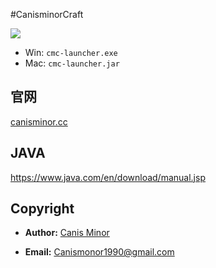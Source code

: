 #CanisminorCraft

![](https://o4j4l4n7h.qnssl.com/20161215-22116-bg.png)

- Win: `cmc-launcher.exe`
- Mac: `cmc-launcher.jar`	

## 官网

[canisminor.cc](http://canisminor.cc)

## JAVA

<https://www.java.com/en/download/manual.jsp>

## Copyright

- **Author:** [Canis Minor](http://canisminor.cc)

- **Email:** [Canismonor1990@gmail.com](Canismonor1990@gmail.com)
